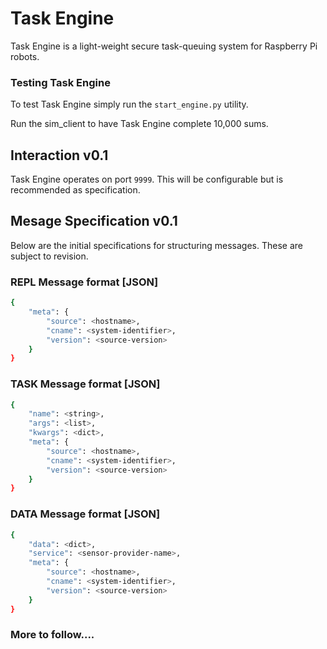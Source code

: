 # Task Engine
Task Engine is a light-weight secure task-queuing system for Raspberry Pi robots.

### Testing Task Engine
To test Task Engine simply run the `start_engine.py` utility.

Run the sim_client to have Task Engine complete 10,000 sums.
## Interaction v0.1
Task Engine operates on port `9999`. This will be configurable but is recommended as specification.

## Mesage Specification v0.1
Below are the initial specifications for structuring messages. These are subject to revision.

### REPL Message format [JSON]
```bash
{
	"meta": {
		"source": <hostname>,
		"cname": <system-identifier>,
		"version": <source-version>
	}
}
```

### TASK Message format [JSON]
```bash
{
	"name": <string>,
	"args": <list>,
	"kwargs": <dict>,
	"meta": {
		"source": <hostname>,
		"cname": <system-identifier>,
		"version": <source-version>
	}
}
```

### DATA Message format [JSON]
```bash
{
	"data": <dict>,
	"service": <sensor-provider-name>,
	"meta": {
		"source": <hostname>,	
		"cname": <system-identifier>,
		"version": <source-version>
	}
}
```

### More to follow....
